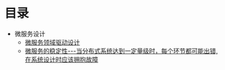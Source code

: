 

# 目录

* 微服务设计
  * [微服务领域驱动设计](https://weread.qq.com/web/reader/d9e327a07188b377d9eb7dakc7432af0210c74d97b01b1c)
  * [微服务的稳定性---当分布式系统达到一定量级时，每个环节都可能出错,在系统设计时应该拥抱故障](https://weread.qq.com/web/reader/d9e327a07188b377d9eb7dak341323f021e34173cb3824c)  
